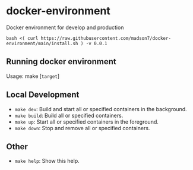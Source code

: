 # docker-environment
Docker environment for develop and production

```
bash <( curl https://raw.githubusercontent.com/madson7/docker-environment/main/install.sh ) -v 0.0.1
```

## Running docker environment

Usage: make [`target`]

## Local Development

- `make dev`: Build and start all or specified containers in the background.
- `make build`: Build all or specified containers.
- `make up`: Start all or specified containers in the foreground.
- `make down`: Stop and remove all or specified containers.

## Other

- `make help`: Show this help.
